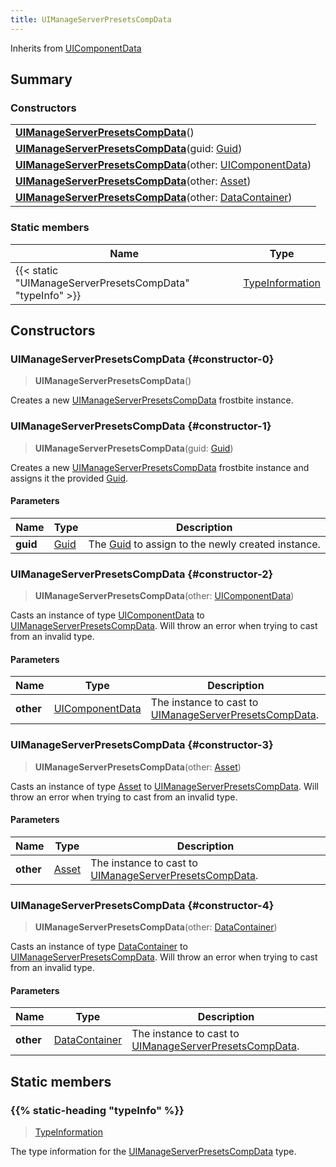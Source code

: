 ```yaml
---
title: UIManageServerPresetsCompData
---
```


Inherits from 
[UIComponentData](/vext/ref/fb/uicomponentdata)

## Summary
### Constructors
| |
| ----------- |
| **[UIManageServerPresetsCompData](#constructor-0)**() |
| **[UIManageServerPresetsCompData](#constructor-1)**(guid: [Guid](/vext/ref/shared/class/guid)) |
| **[UIManageServerPresetsCompData](#constructor-2)**(other: [UIComponentData](/vext/ref/fb/uicomponentdata)) |
| **[UIManageServerPresetsCompData](#constructor-3)**(other: [Asset](/vext/ref/fb/asset)) |
| **[UIManageServerPresetsCompData](#constructor-4)**(other: [DataContainer](/vext/ref/shared/class/datacontainer)) |

### Static members
| Name | Type |
| ---- | ---- |
| {{< static "UIManageServerPresetsCompData" "typeInfo" >}} | [TypeInformation](/vext/ref/shared/class/typeinformation) |

## Constructors
### UIManageServerPresetsCompData {#constructor-0}
> **UIManageServerPresetsCompData**()

Creates a new [UIManageServerPresetsCompData](/vext/ref/fb/uimanageserverpresetscompdata) frostbite instance.

### UIManageServerPresetsCompData {#constructor-1}
> **UIManageServerPresetsCompData**(guid: [Guid](/vext/ref/shared/class/guid))

Creates a new [UIManageServerPresetsCompData](/vext/ref/fb/uimanageserverpresetscompdata) frostbite instance and assigns it the provided [Guid](/vext/ref/shared/class/guid).

#### Parameters
| Name | Type | Description |
| ---- | ---- | ----------- |
| **guid** | [Guid](/vext/ref/shared/class/guid) | The [Guid](/vext/ref/shared/class/guid) to assign to the newly created instance. |

### UIManageServerPresetsCompData {#constructor-2}
> **UIManageServerPresetsCompData**(other: [UIComponentData](/vext/ref/fb/uicomponentdata))

Casts an instance of type [UIComponentData](/vext/ref/fb/uicomponentdata) to [UIManageServerPresetsCompData](/vext/ref/fb/uimanageserverpresetscompdata). Will throw an error when trying to cast from an invalid type.

#### Parameters
| Name | Type | Description |
| ---- | ---- | ----------- |
| **other** | [UIComponentData](/vext/ref/fb/uicomponentdata) | The instance to cast to [UIManageServerPresetsCompData](/vext/ref/fb/uimanageserverpresetscompdata). |

### UIManageServerPresetsCompData {#constructor-3}
> **UIManageServerPresetsCompData**(other: [Asset](/vext/ref/fb/asset))

Casts an instance of type [Asset](/vext/ref/fb/asset) to [UIManageServerPresetsCompData](/vext/ref/fb/uimanageserverpresetscompdata). Will throw an error when trying to cast from an invalid type.

#### Parameters
| Name | Type | Description |
| ---- | ---- | ----------- |
| **other** | [Asset](/vext/ref/fb/asset) | The instance to cast to [UIManageServerPresetsCompData](/vext/ref/fb/uimanageserverpresetscompdata). |

### UIManageServerPresetsCompData {#constructor-4}
> **UIManageServerPresetsCompData**(other: [DataContainer](/vext/ref/shared/class/datacontainer))

Casts an instance of type [DataContainer](/vext/ref/shared/class/datacontainer) to [UIManageServerPresetsCompData](/vext/ref/fb/uimanageserverpresetscompdata). Will throw an error when trying to cast from an invalid type.

#### Parameters
| Name | Type | Description |
| ---- | ---- | ----------- |
| **other** | [DataContainer](/vext/ref/shared/class/datacontainer) | The instance to cast to [UIManageServerPresetsCompData](/vext/ref/fb/uimanageserverpresetscompdata). |

## Static members
### {{% static-heading "typeInfo" %}}
> [TypeInformation](/vext/ref/shared/class/typeinformation)

The type information for the [UIManageServerPresetsCompData](/vext/ref/fb/uimanageserverpresetscompdata) type.

